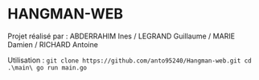 # HANGMAN-WEB

Projet réalisé par : 
    ABDERRAHIM Ines / LEGRAND Guillaume / MARIE Damien / RICHARD Antoine

Utilisation : 
    ```
    git clone https://github.com/anto95240/Hangman-web.git
    cd .\main\
    go run main.go
    ```